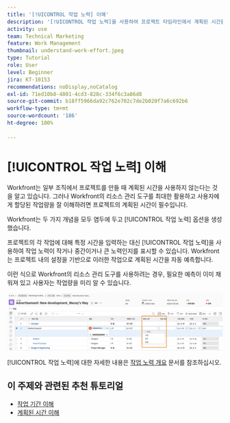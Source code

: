 ```yaml
---
title: '[!UICONTROL 작업 노력] 이해'
description: '[!UICONTROL 작업 노력]을 사용하여 프로젝트 타임라인에서 계획된 시간을 빠르게 파악할 수 있는 방법에 대해 알아봅니다.'
activity: use
team: Technical Marketing
feature: Work Management
thumbnail: understand-work-effort.jpeg
type: Tutorial
role: User
level: Beginner
jira: KT-10153
recommendations: noDisplay,noCatalog
exl-id: 71ed10b8-4801-4cd3-828c-334f6c3a86d8
source-git-commit: b18ff5966da92c762e702c7de2b020f7a6c692b6
workflow-type: tm+mt
source-wordcount: '186'
ht-degree: 100%

---
```


# [!UICONTROL 작업 노력] 이해

Workfront는 일부 조직에서 프로젝트를 만들 때 계획된 시간을 사용하지 않는다는 것을 알고 있습니다. 그러나 Workfront의 리소스 관리 도구를 최대한 활용하고 사용자에게 할당된 작업량을 잘 이해하려면 프로젝트의 계획된 시간이 필수입니다.

Workfront는 두 가지 개념을 모두 염두에 두고 [!UICONTROL 작업 노력] 옵션을 생성했습니다.

프로젝트의 각 작업에 대해 특정 시간을 입력하는 대신 [!UICONTROL 작업 노력]을 사용하여 작업 노력이 작거나 중간이거나 큰 노력인지를 표시할 수 있습니다. Workfront는 프로젝트 내의 설정을 기반으로 이러한 작업으로 계획된 시간을 자동 예측합니다.

이런 식으로 Workfront의 리소스 관리 도구를 사용하려는 경우, 필요한 예측이 이미 채워져 있고 사용자는 작업량을 미리 알 수 있습니다.

![[!UICONTROL 작업 노력] 열이 있는 프로젝트 작업 목록](assets/planner-fund-work-effort.png)

[!UICONTROL 작업 노력]에 대한 자세한 내용은 [작업 노력 개요](https://experienceleague.adobe.com/docs/workfront/using/manage-work/tasks/task-information/work-effort.html?lang=ko-KR) 문서를 참조하십시오.

## 이 주제와 관련된 추천 튜토리얼

* [작업 기간 이해](/help/manage-work/tasks/understand-task-durations.md)
* [계획된 시간 이해](/help/manage-work/tasks/understand-planned-hours.md)

